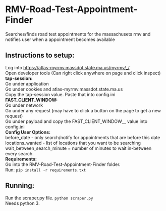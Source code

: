 
# RMV-Road-Test-Appointment-Finder
Searches/finds road test appointments for the massachusets rmv and notifies user when a appointment becomes available

## Instructions to setup:
  Log into https://atlas-myrmv.massdot.state.ma.us/myrmv/_/  
  Open developer tools (Can right click anywhere on page and click inspect)  
  **tap-session:**  
  Go under application  
  Go under cookies and atlas-myrmv.massdot.state.ma.us  
  Copy the tap-session value. Paste that into config.ini  
  **FAST_CLIENT_WINDOW:**  
  Go under network  
  Go under any request (may have to click a button on the page to get a new request)  
  Go under payload and copy the FAST_CLIENT_WINDOW__ value into config.ini  
  **Config User Options:**  
  before_date - only search/notify for appointments that are before this date  
  locations_wanted - list of locations that you want to be searching  
  wait_between_search_minute = number of minutes to wait in-between every search.  
  **Requirements:**  
  Go into the RMV-Road-Test-Appointment-Finder folder.    
  Run: `pip install -r requirements.txt`  
## Running:  
Run the scraper.py file.  `python scraper.py`  
Needs python 3.  
  
  
